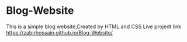 # Blog-Website
This is a simple blog website,Created by HTML and CSS
Live projedt link
 https://zabirhossain.github.io/Blog-Website/
